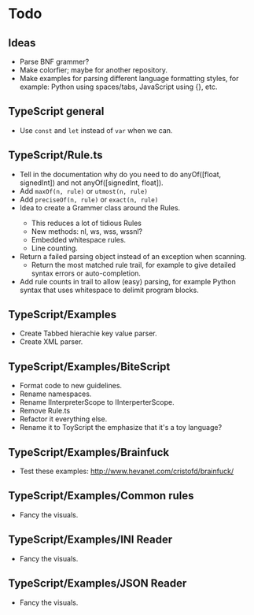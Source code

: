 Todo
====

Ideas
-----
* Parse BNF grammer?
* Make colorfier; maybe for another repository.
* Make examples for parsing different language formatting styles, for example: Python using spaces/tabs, JavaScript using {}, etc. 

TypeScript general
------------------
* Use `const` and `let` instead of `var` when we can.

TypeScript/Rule.ts
------------------
* Tell in the documentation why do you need to do anyOf([float, signedInt]) and not anyOf([signedInt, float]).
* Add `maxOf(n, rule)` or `utmost(n, rule)`
* Add `preciseOf(n, rule)` or `exact(n, rule)`
* Idea to create a Grammer<T> class around the Rule<T>s.
    - This reduces a lot of tidious Rule<T>s
    - New methods: nl, ws, wss, wssnl?
    - Embedded whitespace rules.
    - Line counting.  
* Return a failed parsing object instead of an exception when scanning.
    - Return the most matched rule trail, for example to give detailed syntax errors or auto-completion.
* Add rule counts in trail to allow (easy) parsing, for example Python syntax that uses whitespace to delimit program blocks.

TypeScript/Examples
-------------------
* Create Tabbed hierachie key value parser.
* Create XML parser.

TypeScript/Examples/BiteScript
------------------------------
* Format code to new guidelines.
* Rename namespaces.
* Rename IInterpreterScope to IInterperterScope.
* Remove Rule.ts
* Refactor it everything else.
* Rename it to ToyScript the emphasize that it's a toy language?

TypeScript/Examples/Brainfuck
-----------------------------
* Test these examples: http://www.hevanet.com/cristofd/brainfuck/

TypeScript/Examples/Common rules
--------------------------------
* Fancy the visuals.

TypeScript/Examples/INI Reader
--------------------------------
* Fancy the visuals.

TypeScript/Examples/JSON Reader
--------------------------------
* Fancy the visuals.